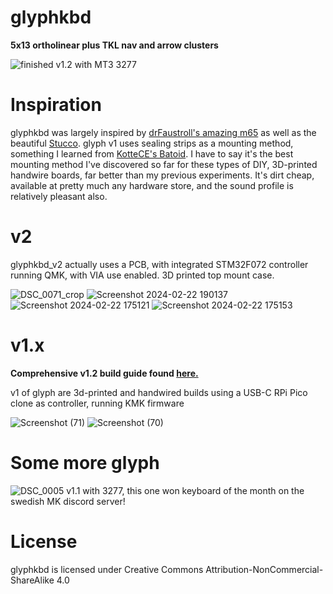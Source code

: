 # glyphkbd
**5x13 ortholinear plus TKL nav and arrow clusters**

![finished](https://github.com/galile0-designs/glyphkbd/assets/134774462/2ea2b85e-3198-4d28-98cc-9d353b1f7dcf)
v1.2 with MT3 3277

# Inspiration
glyphkbd was largely inspired by [drFaustroll's amazing m65](https://mlego.elena.space/m65/) as well as the beautiful [Stucco](https://www.reddit.com/r/CustomKeyboards/comments/10k8k6w/custom_ortho_tkl_done_stucco1510/). glyph v1 uses sealing strips as a mounting method, something I learned from [KotteCE's Batoid](https://github.com/kotte-computer-electronics/batoid). I have to say it's the best mounting method I've discovered so far for these types of DIY, 3D-printed handwire boards, far better than my previous experiments. It's dirt cheap, available at pretty much any hardware store, and the sound profile is relatively pleasant also.

# v2
glyphkbd_v2 actually uses a PCB, with integrated STM32F072 controller running QMK, with VIA use enabled. 3D printed top mount case.

![DSC_0071_crop](https://github.com/galile0-designs/glyphkbd/assets/134774462/b1430ac9-ad3f-4a25-9c62-59e51696f563)
![Screenshot 2024-02-22 190137](https://github.com/galile0-designs/glyphkbd/assets/134774462/9cba256b-aa8d-4d7e-8167-9a00d88527cf)
![Screenshot 2024-02-22 175121](https://github.com/galile0-designs/glyphkbd/assets/134774462/5836cfac-a936-4e9b-ae4e-2d5e5bb5da22)
![Screenshot 2024-02-22 175153](https://github.com/galile0-designs/glyphkbd/assets/134774462/4512e66f-fc35-493e-88e5-669acebfc13d)

# v1.x
**Comprehensive v1.2 build guide found [here.](https://github.com/galile0-designs/glyphkbd/blob/main/v1.2/v1.2_build_guide.md)**

v1 of glyph are 3d-printed and handwired builds using a USB-C RPi Pico clone as controller, running KMK firmware

![Screenshot (71)](https://github.com/galile0-designs/glyphkbd/assets/134774462/88afe18e-234d-4641-b500-0ae28008e2be)
![Screenshot (70)](https://github.com/galile0-designs/glyphkbd/assets/134774462/f4656880-d6ba-46b9-afc0-582e63f19edb)

# Some more glyph
![DSC_0005](https://github.com/galile0-designs/glyphkbd/assets/134774462/6a66da9b-4a4c-4f8b-aba8-3e628babb39b)
v1.1 with 3277, this one won keyboard of the month on the swedish MK discord server!

# License
glyphkbd is licensed under Creative Commons Attribution-NonCommercial-ShareAlike 4.0
